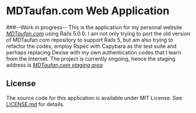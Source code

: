 # MDTaufan.com Web Application

###--Work in progress--
This is the application for my personal website [*MDTaufan.com*](http://www.mdtaufan.com/) using Rails 5.0.0.
I am not only trying to port the old version of MDTaufan.com repository to support Rails 5, but am also trying to refactor the codes, employ Rspec with Capybara as the test suite and perhaps replacing Devise with my own authentication codes that I learn from the Internet. The project is currently ongoing, hence the staging address is [*MDTaufan.com staging area*](https://secret-sierra-55724.herokuapp.com)

## License
The source code for this application is available under MIT License. See [LICENSE.md](LICENSE.md) for details.

